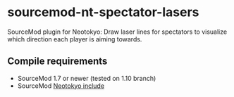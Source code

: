 # sourcemod-nt-spectator-lasers
SourceMod plugin for Neotokyo: Draw laser lines for spectators to visualize which direction each player is aiming towards.

## Compile requirements
- SourceMod 1.7 or newer (tested on 1.10 branch)
- SourceMod [Neotokyo include](https://github.com/softashell/sourcemod-nt-include)
